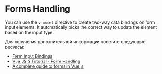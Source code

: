 # Forms Handling

You can use the `v-model` directive to create two-way data bindings on form input elements. It automatically picks the correct way to update the element based on the input type.

Для получения дополнительной информации посетите следующие ресурсы:

- [Form Input Bindings](https://vuejs.org/guide/essentials/forms.html)
- [Vue JS 3 Tutorial - Form Handling](https://www.youtube.com/watch?v=T-AE-GtSlN4)
- [A complete guide to forms in Vue.js](https://blog.logrocket.com/an-imperative-guide-to-forms-in-vue-js-2/)
